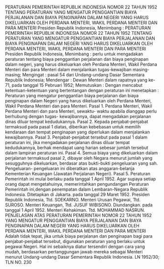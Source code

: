  PERATURAN PEMERINTAH REPUBLIK INDONESIA NOMOR 22 TAHUN 1952 TENTANG PERATURAN YANG MENGATUR PENGGANTIAN BIAYA PERJALANAN DAN BIAYA PENGINAPAN DALAM NEGERI YANG HARUS DIKELUARKAN OLEH PERDANA MENTERI, WAKIL PERDANA MENTERI DAN PARA MENTERI Presiden Republik Indonesia, Menimbang : PERATURAN PEMERINTAH REPUBLIK INDONESIA NOMOR 22 TAHUN 1952 TENTANG PERATURAN YANG MENGATUR PENGGANTIAN BIAYA PERJALANAN DAN BIAYA PENGINAPAN DALAM NEGERI YANG HARUS DIKELUARKAN OLEH PERDANA MENTERI, WAKIL PERDANA MENTERI DAN PARA MENTERI Presiden Republik Indonesia, Menimbang : perlu untuk mengadakan peraturan tentang biaya penggantian perjalanan dan biaya penginapan dalam negeri, yang harus dikeluarkan oleh Perdana Menteri, Wakil Perdana Menteri dan para Menteri dalam menjalankan tugas-kewajiban masing-masing;
Mengingat :
 pasal 54 dari Undang-undang Dasar Sementara Republik Indonesia; Mendengar : Dewan Menteri dalam rapatnya yang ke-71, pada tanggal 15 Pebruari 1952; Memutuskan : Dengan mencabut ketentuan-ketentuan yang bertentangan dengan peraturan ini menetapkan : Peraturan yang mengatur penggantian biaya perjalanan dan biaya penginapan dalam Negeri yang harus dikeluarkan oleh Perdana Menteri, Wakil Perdana Menteri dan para Menteri. Pasal 1. Perdana Menteri, Wakil Perdana Menteri dan para Menteri, sewaktu- waktu apabila dianggap perlu berhubung dengan tugas- kewajibannya, dapat mengadakan perjalanan dinas diluar tempat kedudukannya. Pasal 2. Kepada penjabat-penjabat termaksud pada pasal 1 diatas, diberikan kebebasan untuk memilih kendaraan dan tempat penginapan yang diperlukan dalam menjalankan kewajibannya. Pasal 3. Penjabat-penjabat tersebut pada pasal 1 dalam peraturan ini, jika mengadakan perjalanan dinas diluar tempat kedudukannya, berhak mendapat uang harian sebesar jumlah tersebut dalam lampiran peraturan ini. Pasal 4. Semua biaya yang dikeluarkan dalam perjalanan termaksud pasal 2, dibayar oleh Negara menurut jumlah yang sesugguhnya dikeluarkan, berdasar atas bukti-bukti pengeluaran yang sah. Pengeluaran- pengeluaran ini diberatkan atas anggaran-belanja Kementerian Keuangan (Jawatan Perjalanan Negeri). Pasal 5. Peraturan Pemerintah ini mulai berlaku pada tanggal 1 April 1952. Agar supaya setiap orang dapat mengetahuinya, memerintahkan pengundangan Peraturan Pemerintah ini,dengan penempatan dalam Lembaran-Negara Republik Indonesia. Ditetapkan di Jakarta. pada tanggal 29 Maret 1952. Presiden Republik Indonesia, Ttd. SOEKARNO. Menteri Urusan Pegawai, Ttd. SUROSO. Menteri Keuangan, Ttd. JUSUF WIBISONO. Diundangkan. pada tanggal 1 April 1952. Menteri Kehakiman. Ttd. MOHAMMAD NASRUN. PENJELASAN ATAS PERATURAN PEMERINTAH NOMOR 22 TAHUN 1952 YANG MENGATUR PENGGANTIAN BIAYA PERJALANAN DAN BIAYA PENGINAPAN DALAM NEGERI YANG HARUS DIKELUARKAN OLEH PERDANA MENTERI, WAKIL PERDANA MENTERI DAN PARA MENTERI Adalah tidak tepat, jika untuk biaya perjalanan dan penginapan bagi para penjabat-penjabat tersebut, digunakan peraturan yang berlaku untuk pegawai Negeri. Hal ini sebaiknya diatur tersendiri dengan cara yang mudah, berdasarkan pertanggungan jawab mereka sebagai Menteri menurut Undang-undang Dasar Sementara Republik Indonesia. LN 1952/30; TLN NO. 230